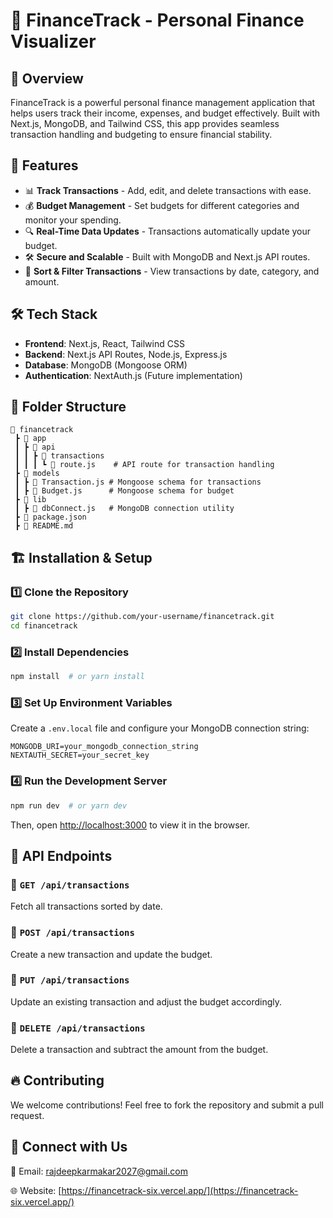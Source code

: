 # 🐖 FinanceTrack - Personal Finance Visualizer

## 🚀 Overview

FinanceTrack is a powerful personal finance management application that helps users track their income, expenses, and budget effectively. Built with Next.js, MongoDB, and Tailwind CSS, this app provides seamless transaction handling and budgeting to ensure financial stability.

## 🎯 Features

- 📊 **Track Transactions** - Add, edit, and delete transactions with ease.
- 💰 **Budget Management** - Set budgets for different categories and monitor your spending.
- 🔍 **Real-Time Data Updates** - Transactions automatically update your budget.
- 🛠 **Secure and Scalable** - Built with MongoDB and Next.js API routes.
- 📅 **Sort & Filter Transactions** - View transactions by date, category, and amount.

## 🛠️ Tech Stack

- **Frontend**: Next.js, React, Tailwind CSS
- **Backend**: Next.js API Routes, Node.js, Express.js
- **Database**: MongoDB (Mongoose ORM)
- **Authentication**: NextAuth.js (Future implementation)

## 📂 Folder Structure

```
📂 financetrack
 ┣ 📂 app
 ┃ ┣ 📂 api
 ┃ ┃ ┣ 📂 transactions
 ┃ ┃ ┃ ┗ 📜 route.js    # API route for transaction handling
 ┣ 📂 models
 ┃ ┣ 📜 Transaction.js # Mongoose schema for transactions
 ┃ ┣ 📜 Budget.js      # Mongoose schema for budget
 ┣ 📂 lib
 ┃ ┣ 📜 dbConnect.js   # MongoDB connection utility
 ┣ 📜 package.json
 ┣ 📜 README.md
```

## 🏗️ Installation & Setup

### 1️⃣ Clone the Repository

```bash
git clone https://github.com/your-username/financetrack.git
cd financetrack
```

### 2️⃣ Install Dependencies

```bash
npm install  # or yarn install
```

### 3️⃣ Set Up Environment Variables

Create a `.env.local` file and configure your MongoDB connection string:

```env
MONGODB_URI=your_mongodb_connection_string
NEXTAUTH_SECRET=your_secret_key
```

### 4️⃣ Run the Development Server

```bash
npm run dev  # or yarn dev
```

Then, open [http://localhost:3000](http://localhost:3000) to view it in the browser.

## 🔧 API Endpoints

### 📌 `GET /api/transactions`

Fetch all transactions sorted by date.

### 📌 `POST /api/transactions`

Create a new transaction and update the budget.

### 📌 `PUT /api/transactions`

Update an existing transaction and adjust the budget accordingly.

### 📌 `DELETE /api/transactions`

Delete a transaction and subtract the amount from the budget.

## 🔥 Contributing

We welcome contributions! Feel free to fork the repository and submit a pull request.

## 🤝 Connect with Us

📧 Email: rajdeepkarmakar2027@gmail.com

🌐 Website: [https://financetrack-six.vercel.app/](https://financetrack-six.vercel.app/)
